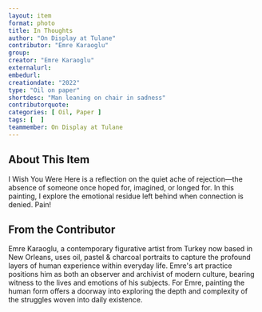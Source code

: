 ```yaml
---
layout: item
format: photo
title: In Thoughts
author: "On Display at Tulane"
contributor: "Emre Karaoglu"
group: 
creator: "Emre Karaoglu"
externalurl: 
embedurl: 
creationdate: "2022"
type: "Oil on paper"
shortdesc: "Man leaning on chair in sadness"
contributorquote: 
categories: [ Oil, Paper ]
tags: [  ]
teammember: On Display at Tulane
---
```


## About This Item

I Wish You Were Here is a reflection on the quiet ache of rejection—the absence of someone once hoped for, imagined, or longed for. In this painting, I explore the emotional residue left behind when connection is denied. Pain!

## From the Contributor

Emre Karaoglu, a contemporary figurative artist from Turkey now based in New Orleans, uses oil, pastel & charcoal portraits to capture the profound layers of human experience within everyday life. Emre's art practice positions him as both an observer and archivist of modern culture, bearing witness to the lives and emotions of his subjects. For Emre, painting the human form offers a doorway into exploring the depth and complexity of the struggles woven into daily existence.
